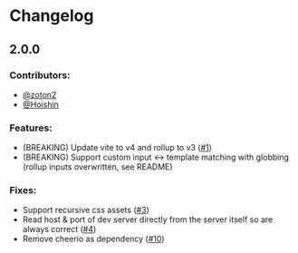# Changelog

## 2.0.0

### Contributors:

-   [@zoton2](https://github.com/zoton2)
-   [@Hoishin](https://github.com/Hoishin)

### Features:

-   (BREAKING) Update vite to v4 and rollup to v3 ([#1](https://github.com/Dan-Shields/vite-plugin-nodecg/pull/1))
-   (BREAKING) Support custom input <-> template matching with globbing (rollup inputs overwritten, see README)

### Fixes:

-   Support recursive css assets ([#3](https://github.com/dan-shields/vite-plugin-nodecg/issues/3))
-   Read host & port of dev server directly from the server itself so are always correct ([#4](https://github.com/dan-shields/vite-plugin-nodecg/issues/4))
-   Remove cheerio as dependency ([#10](https://github.com/dan-shields/vite-plugin-nodecg/pull/4))
